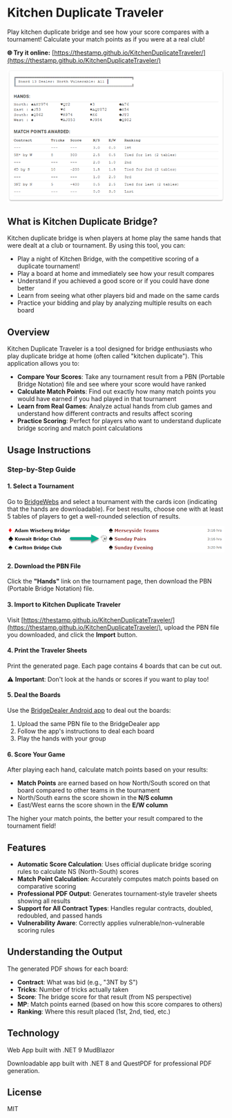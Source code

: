 ﻿
# Kitchen Duplicate Traveler

Play kitchen duplicate bridge and see how your score compares with a tournament! Calculate your match points as if you were at a real club!

**🌐 Try it online:** [https://thestamp.github.io/KitchenDuplicateTraveler/](https://thestamp.github.io/KitchenDuplicateTraveler/)

![example screenshot](images/example.png)

## What is Kitchen Duplicate Bridge?

Kitchen duplicate bridge is when players at home play the same hands that were dealt at a club or tournament. By using this tool, you can:

- Play a night of Kitchen Bridge, with the competitive scoring of a duplicate tournament!
- Play a board at home and immediately see how your result compares
- Understand if you achieved a good score or if you could have done better
- Learn from seeing what other players bid and made on the same cards
- Practice your bidding and play by analyzing multiple results on each board

## Overview

Kitchen Duplicate Traveler is a tool designed for bridge enthusiasts who play duplicate bridge at home (often called "kitchen duplicate"). This application allows you to:

- **Compare Your Scores**: Take any tournament result from a PBN (Portable Bridge Notation) file and see where your score would have ranked
- **Calculate Match Points**: Find out exactly how many match points you would have earned if you had played in that tournament
- **Learn from Real Games**: Analyze actual hands from club games and understand how different contracts and results affect scoring
- **Practice Scoring**: Perfect for players who want to understand duplicate bridge scoring and match point calculations

## Usage Instructions

### Step-by-Step Guide

#### 1. Select a Tournament

Go to [BridgeWebs](https://www.bridgewebs.com/cgi-bin/bwor/bw.cgi?club=bw&pid=display_page33) and select a tournament with the cards icon (indicating that the hands are downloadable). For best results, choose one with at least 5 tables of players to get a well-rounded selection of results.

![Selecting a tournament](images/selecting-tournament.png)

#### 2. Download the PBN File

Click the **"Hands"** link on the tournament page, then download the PBN (Portable Bridge Notation) file.

#### 3. Import to Kitchen Duplicate Traveler

Visit [https://thestamp.github.io/KitchenDuplicateTraveler/](https://thestamp.github.io/KitchenDuplicateTraveler/), upload the PBN file you downloaded, and click the **Import** button.

#### 4. Print the Traveler Sheets

Print the generated page. Each page contains 4 boards that can be cut out. 

⚠️ **Important**: Don't look at the hands or scores if you want to play too!

#### 5. Deal the Boards

Use the [BridgeDealer Android app](https://play.google.com/store/apps/details?id=uk.co.jgoacher.iDealer&hl=en) to deal out the boards:

1. Upload the same PBN file to the BridgeDealer app
2. Follow the app's instructions to deal each board
3. Play the hands with your group

#### 6. Score Your Game

After playing each hand, calculate match points based on your results:

- **Match Points** are earned based on how North/South scored on that board compared to other teams in the tournament
- North/South earns the score shown in the **N/S column**
- East/West earns the score shown in the **E/W column**

The higher your match points, the better your result compared to the tournament field!

## Features

- **Automatic Score Calculation**: Uses official duplicate bridge scoring rules to calculate NS (North-South) scores
- **Match Point Calculation**: Accurately computes match points based on comparative scoring
- **Professional PDF Output**: Generates tournament-style traveler sheets showing all results
- **Support for All Contract Types**: Handles regular contracts, doubled, redoubled, and passed hands
- **Vulnerability Aware**: Correctly applies vulnerable/non-vulnerable scoring rules

## Understanding the Output

The generated PDF shows for each board:
- **Contract**: What was bid (e.g., "3NT by S")
- **Tricks**: Number of tricks actually taken
- **Score**: The bridge score for that result (from NS perspective)
- **MP**: Match points earned (based on how this score compares to others)
- **Ranking**: Where this result placed (1st, 2nd, tied, etc.)

## Technology
Web App built with .NET 9 MudBlazor

Downloadable app built with .NET 8 and QuestPDF for professional PDF generation.

## License

MIT
